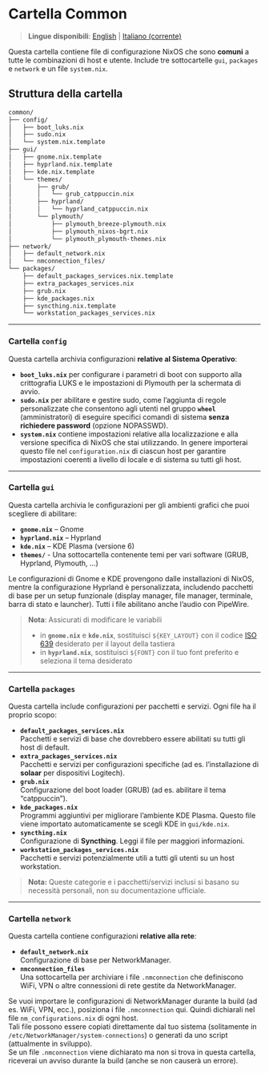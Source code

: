 # Cartella Common

> **Lingue disponibili**: [English](README.md) | [Italiano (corrente)](README.it.md)

Questa cartella contiene file di configurazione NixOS che sono **comuni** a tutte le combinazioni di host e utente. Include tre sottocartelle `gui`, `packages` e `network` e un file `system.nix`.

## Struttura della cartella

```bash
common/
├── config/
│   ├── boot_luks.nix
│   ├── sudo.nix
│   └── system.nix.template
├── gui/
│   ├── gnome.nix.template
│   ├── hyprland.nix.template
│   ├── kde.nix.template
│   └── themes/
│       ├── grub/
│       │   └── grub_catppuccin.nix
│       ├── hyprland/
│       │   └── hyprland_catppuccin.nix
│       └── plymouth/
│           ├── plymouth_breeze-plymouth.nix
│           ├── plymouth_nixos-bgrt.nix
│           └── plymouth_plymouth-themes.nix
├── network/
│   ├── default_network.nix
│   └── nmconnection_files/
└── packages/
    ├── default_packages_services.nix.template
    ├── extra_packages_services.nix
    ├── grub.nix
    ├── kde_packages.nix
    ├── syncthing.nix.template
    └── workstation_packages_services.nix
```

---

### Cartella `config`

Questa cartella archivia configurazioni **relative al Sistema Operativo**:

- **`boot_luks.nix`** per configurare i parametri di boot con supporto alla crittografia LUKS e le impostazioni di Plymouth per la schermata di avvio.
- **`sudo.nix`** per abilitare e gestire sudo, come l’aggiunta di regole personalizzate che consentono agli utenti nel gruppo **`wheel`** (amministratori) di eseguire specifici comandi di sistema **senza richiedere password** (opzione NOPASSWD).
- **`system.nix`** contiene impostazioni relative alla localizzazione e alla versione specifica di NixOS che stai utilizzando. In genere importerai questo file nel `configuration.nix` di ciascun host per garantire impostazioni coerenti a livello di locale e di sistema su tutti gli host.

---

### Cartella `gui`

Questa cartella archivia le configurazioni per gli ambienti grafici che puoi scegliere di abilitare:

- **`gnome.nix`** – Gnome  
- **`hyprland.nix`** – Hyprland  
- **`kde.nix`** – KDE Plasma (versione 6)
- **`themes/`** - Una sottocartella contenente temi per vari software (GRUB, Hyprland, Plymouth, ...)

Le configurazioni di Gnome e KDE provengono dalle installazioni di NixOS, mentre la configurazione Hyprland è personalizzata, includendo pacchetti di base per un setup funzionale (display manager, file manager, terminale, barra di stato e launcher). Tutti i file abilitano anche l’audio con PipeWire.

> **Nota**: Assicurati di modificare le variabili  
> - in **`gnome.nix`** e **`kde.nix`**, sostituisci `${KEY_LAYOUT}` con il codice [ISO 639](https://en.wikipedia.org/wiki/List_of_ISO_639_language_codes) desiderato per il layout della tastiera  
> - in **`hyprland.nix`**, sostituisci `${FONT}` con il tuo font preferito e seleziona il tema desiderato

---

### Cartella `packages`

Questa cartella include configurazioni per pacchetti e servizi. Ogni file ha il proprio scopo:

- **`default_packages_services.nix`**  
  Pacchetti e servizi di base che dovrebbero essere abilitati su tutti gli host di default.
- **`extra_packages_services.nix`**  
  Pacchetti e servizi per configurazioni specifiche (ad es. l’installazione di **solaar** per dispositivi Logitech).
- **`grub.nix`**  
  Configurazione del boot loader (GRUB) (ad es. abilitare il tema “catppuccin”).
- **`kde_packages.nix`**  
  Programmi aggiuntivi per migliorare l’ambiente KDE Plasma. Questo file viene importato automaticamente se scegli KDE in `gui/kde.nix`.
- **`syncthing.nix`**  
  Configurazione di **Syncthing**. Leggi il file per maggiori informazioni.
- **`workstation_packages_services.nix`**  
  Pacchetti e servizi potenzialmente utili a tutti gli utenti su un host workstation.

> **Nota:** Queste categorie e i pacchetti/servizi inclusi si basano su necessità personali, non su documentazione ufficiale.

---

### Cartella `network`

Questa cartella contiene configurazioni **relative alla rete**:

- **`default_network.nix`**  
  Configurazione di base per NetworkManager.
- **`nmconnection_files`**  
  Una sottocartella per archiviare i file `.nmconnection` che definiscono WiFi, VPN o altre connessioni di rete gestite da NetworkManager.

Se vuoi importare le configurazioni di NetworkManager durante la build (ad es. WiFi, VPN, ecc.), posiziona i file `.nmconnection` qui. Quindi dichiarali nel file `nm_configurations.nix` di ogni host.  
Tali file possono essere copiati direttamente dal tuo sistema (solitamente in `/etc/NetworkManager/system-connections`) o generati da uno script (attualmente in sviluppo).  
Se un file `.nmconnection` viene dichiarato ma non si trova in questa cartella, riceverai un avviso durante la build (anche se non causerà un errore).